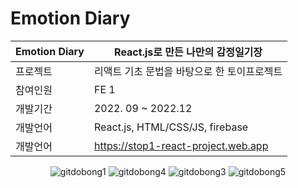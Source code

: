 

# Emotion Diary
<div align="center">
  
  
  |Emotion Diary|React.js로 만든 나만의 감정일기장|
  |--|---|
  |프로젝트| 리액트 기초 문법을 바탕으로 한 토이프로젝트 |
  |참여인원| FE 1 |
  |개발기간| 2022. 09 ~ 2022.12|
  |개발언어| React.js, HTML/CSS/JS, firebase|
  |개발언어| https://stop1-react-project.web.app|
  
![gitdobong1](https://user-images.githubusercontent.com/97787658/209256298-9983e7ab-0566-4f1c-9e2f-61dde6525918.png)
![gitdobong4](https://user-images.githubusercontent.com/97787658/209256607-217e9666-7bc3-440a-9c1c-2a1fe984a486.png)
![gitdobong3](https://user-images.githubusercontent.com/97787658/209256380-672fbbd8-9602-44b4-baf8-cc5abe9d57c8.png)
![gitdobong5](https://user-images.githubusercontent.com/97787658/209256347-45f49865-c6d6-4054-a3e4-e6346410281f.png)



  
</div>
